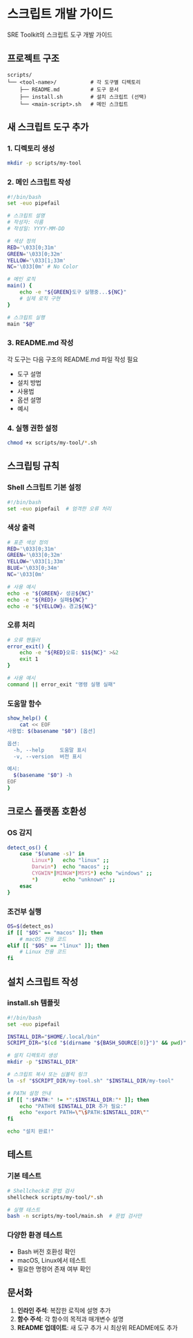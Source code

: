 # 스크립트 개발 가이드
SRE Toolkit의 스크립트 도구 개발 가이드



## 프로젝트 구조
```
scripts/
└── <tool-name>/           # 각 도구별 디렉토리
    ├── README.md          # 도구 문서
    ├── install.sh         # 설치 스크립트 (선택)
    └── <main-script>.sh   # 메인 스크립트
```



## 새 스크립트 도구 추가
### 1. 디렉토리 생성
```bash
mkdir -p scripts/my-tool
```

### 2. 메인 스크립트 작성
```bash
#!/bin/bash
set -euo pipefail

# 스크립트 설명
# 작성자: 이름
# 작성일: YYYY-MM-DD

# 색상 정의
RED='\033[0;31m'
GREEN='\033[0;32m'
YELLOW='\033[1;33m'
NC='\033[0m' # No Color

# 메인 로직
main() {
    echo -e "${GREEN}도구 실행중...${NC}"
    # 실제 로직 구현
}

# 스크립트 실행
main "$@"
```

### 3. README.md 작성
각 도구는 다음 구조의 README.md 파일 작성 필요
- 도구 설명
- 설치 방법
- 사용법
- 옵션 설명
- 예시

### 4. 실행 권한 설정
```bash
chmod +x scripts/my-tool/*.sh
```



## 스크립팅 규칙
### Shell 스크립트 기본 설정
```bash
#!/bin/bash
set -euo pipefail  # 엄격한 오류 처리
```

### 색상 출력
```bash
# 표준 색상 정의
RED='\033[0;31m'
GREEN='\033[0;32m'
YELLOW='\033[1;33m'
BLUE='\033[0;34m'
NC='\033[0m'

# 사용 예시
echo -e "${GREEN}✓ 성공${NC}"
echo -e "${RED}✗ 실패${NC}"
echo -e "${YELLOW}⚠ 경고${NC}"
```

### 오류 처리
```bash
# 오류 핸들러
error_exit() {
    echo -e "${RED}오류: $1${NC}" >&2
    exit 1
}

# 사용 예시
command || error_exit "명령 실행 실패"
```

### 도움말 함수
```bash
show_help() {
    cat << EOF
사용법: $(basename "$0") [옵션]

옵션:
  -h, --help     도움말 표시
  -v, --version  버전 표시

예시:
  $(basename "$0") -h
EOF
}
```



## 크로스 플랫폼 호환성
### OS 감지
```bash
detect_os() {
    case "$(uname -s)" in
        Linux*)   echo "linux" ;;
        Darwin*)  echo "macos" ;;
        CYGWIN*|MINGW*|MSYS*) echo "windows" ;;
        *)        echo "unknown" ;;
    esac
}
```

### 조건부 실행
```bash
OS=$(detect_os)
if [[ "$OS" == "macos" ]]; then
    # macOS 전용 코드
elif [[ "$OS" == "linux" ]]; then
    # Linux 전용 코드
fi
```



## 설치 스크립트 작성
### install.sh 템플릿
```bash
#!/bin/bash
set -euo pipefail

INSTALL_DIR="$HOME/.local/bin"
SCRIPT_DIR="$(cd "$(dirname "${BASH_SOURCE[0]}")" && pwd)"

# 설치 디렉토리 생성
mkdir -p "$INSTALL_DIR"

# 스크립트 복사 또는 심볼릭 링크
ln -sf "$SCRIPT_DIR/my-tool.sh" "$INSTALL_DIR/my-tool"

# PATH 설정 안내
if [[ ":$PATH:" != *":$INSTALL_DIR:"* ]]; then
    echo "PATH에 $INSTALL_DIR 추가 필요:"
    echo "export PATH=\"\$PATH:$INSTALL_DIR\""
fi

echo "설치 완료!"
```



## 테스트
### 기본 테스트
```bash
# Shellcheck로 문법 검사
shellcheck scripts/my-tool/*.sh

# 실행 테스트
bash -n scripts/my-tool/main.sh  # 문법 검사만
```

### 다양한 환경 테스트
- Bash 버전 호환성 확인
- macOS, Linux에서 테스트
- 필요한 명령어 존재 여부 확인



## 문서화
1. **인라인 주석**: 복잡한 로직에 설명 추가
2. **함수 주석**: 각 함수의 목적과 매개변수 설명
3. **README 업데이트**: 새 도구 추가 시 최상위 README에도 추가
